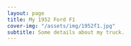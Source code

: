 ```yaml
---
layout: page
title: My 1952 Ford F1
cover-img: "/assets/img/1952f1.jpg"
subtitle: Some details about my truck.
---
```


<!--stackedit_data:
eyJoaXN0b3J5IjpbLTEyMzMxOTI2NTcsMTMyNTQwMzEwNywxNz
Q4NzQ2OTkyXX0=
-->
